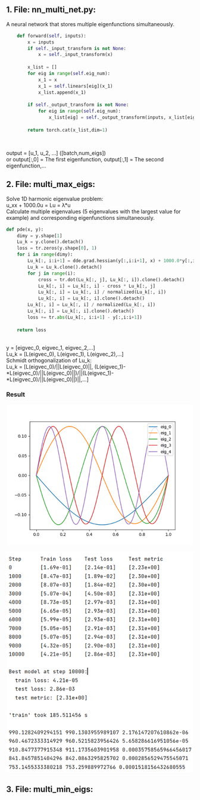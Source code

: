 ## 1. File: nn_multi_net.py:

A neural network that stores multiple eigenfunctions simultaneously.<br>

```python
    def forward(self, inputs):
        x = inputs
        if self._input_transform is not None:
            x = self._input_transform(x)

        x_list = []
        for eig in range(self.eig_num):
            x_1 = x
            x_1 = self.linears[eig](x_1)
            x_list.append(x_1)

        if self._output_transform is not None:
            for eig in range(self.eig_num):
                x_list[eig] = self._output_transform(inputs, x_list[eig])

        return torch.cat(x_list,dim=1)
```
<br>

output = [u_1, u_2, ...] ([batch,num_eigs])<br>
or output[:,0] = The first eigenfunction, output[:,1] = The second eigenfunction,...<br>

## 2. File: multi_max_eigs:

Solve 1D harmonic eigenvalue problem: <br>
u_xx + 1000.0u = Lu = λ*u <br>
Calculate multiple eigenvalues (5 eigenvalues with the largest value for example) and corresponding eigenfunctions simultaneously.<br>

```python
def pde(x, y):
    dimy = y.shape[1]
    Lu_k = y.clone().detach()
    loss = tr.zeros(y.shape[0], 1)
    for i in range(dimy):
        Lu_k[:, i:i+1] = dde.grad.hessian(y[:,i:i+1], x) + 1000.0*y[:,i:i+1]
        Lu_k = Lu_k.clone().detach()
        for j in range(i):
            cross = tr.dot(Lu_k[:, j], Lu_k[:, i]).clone().detach()
            Lu_k[:, i] = Lu_k[:, i] - cross * Lu_k[:, j]
            Lu_k[:, i] = Lu_k[:, i] / normalized(Lu_k[:, i])
            Lu_k[:, i] = Lu_k[:, i].clone().detach()
        Lu_k[:, i] = Lu_k[:, i] / normalized(Lu_k[:, i])
        Lu_k[:, i] = Lu_k[:, i].clone().detach()
        loss += tr.abs(Lu_k[:, i:i+1] - y[:,i:i+1])

    return loss
```
<br>
y = [eigvec_0, eigvec_1, eigvec_2,...]<br>
Lu_k = [L(eigvec_0), L(eigvec_1), L(eigvec_2),...]<br>
Schmidt orthogonalization of Lu_k:<br>
Lu_k = [L(eigvec_0)/||L(eigvec_0)||, (L(eigvec_1)-<L(eigvec_0)/||L(eigvec_0)||,L(eigvec_1)>*L(eigvec_0)/||L(eigvec_0)||)/||(L(eigvec_1)-<L(eigvec_0)/||L(eigvec_0)||,L(eigvec_1)>*L(eigvec_0)/||L(eigvec_0)||)||,...]<br>


### Result

![](/image/multiple_eigenvalues_multi_max_eigs_Figure_1.png)

![](/image/multiple_eigenvalues_multi_max_eigs_Figure_2.png)


## 3. File: multi_min_eigs:
